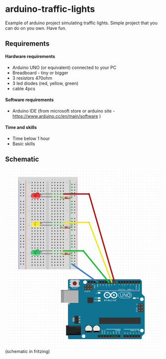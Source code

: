 # arduino-traffic-lights
Example of arduino project simulating traffic lights.
Simple project that you can do on you own. Have fun.

## Requirements 
#### Hardware requirements
* Arduino UNO (or equivalent) connected to your PC
* Breadboard - tiny or bigger
* 3 resistors 470ohm 
* 3 led diodes (red, yellow, green)
* cable 4pcs

#### Software requirements
* Arduino IDE (from microsoft store or arduino site - https://www.arduino.cc/en/main/software )

#### Time and skills
* Time below 1 hour
* Basic skills 

## Schematic
![image2](https://github.com/Reykez/arduino-traffic-lights/blob/master/schematic.png)
(schematic in fritzing)
